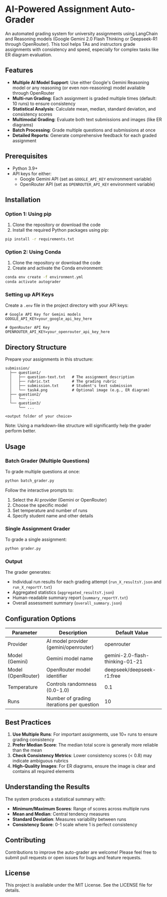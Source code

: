 # AI-Powered Assignment Auto-Grader

An automated grading system for university assignments using LangChain and Reasoning models (Google Gemini 2.0 Flash Thinking or Deepseek-R1 through OpenRouter). This tool helps TAs and instructors grade assignments with consistency and speed, especially for complex tasks like ER diagram evaluation.

## Features

- **Multiple AI Model Support**: Use either Google's Gemini Reasoning model or any reasoning (or even non-reasoning) model available through OpenRouter
- **Multi-run Grading**: Each assignment is graded multiple times (default: 10 runs) to ensure consistency
- **Statistical Analysis**: Calculate mean, median, standard deviation, and consistency scores
- **Multimodal Grading**: Evaluate both text submissions and images (like ER diagrams)
- **Batch Processing**: Grade multiple questions and submissions at once
- **Detailed Reports**: Generate comprehensive feedback for each graded assignment

## Prerequisites

- Python 3.9+
- API keys for either:
  - Google Gemini API (set as `GOOGLE_API_KEY` environment variable)
  - OpenRouter API (set as `OPENROUTER_API_KEY` environment variable)

## Installation

### Option 1: Using pip

1. Clone the repository or download the code
2. Install the required Python packages using pip:

```bash
pip install -r requirements.txt
```

### Option 2: Using Conda

1. Clone the repository or download the code
2. Create and activate the Conda environment:

```bash
conda env create -f environment.yml
conda activate autograder
```

### Setting up API Keys

Create a `.env` file in the project directory with your API keys:

```
# Google API Key for Gemini models
GOOGLE_API_KEY=your_google_api_key_here

# OpenRouter API Key
OPENROUTER_API_KEY=your_openrouter_api_key_here
```

## Directory Structure

Prepare your assignments in this structure:

```
submission/
  ├── question1/
  │   ├── question-text.txt   # The assignment description
  │   ├── rubric.txt          # The grading rubric
  │   ├── submission.txt      # Student's text submission
  │   └── task4.png           # Optional image (e.g., ER diagram)
  ├── question2/
  │   └── ...
  └── question3/
      └── ...

<output folder of your choice>
```
Note: Using a markdown-like structure will significantly help the grader perform better.

## Usage

### Batch Grader (Multiple Questions)

To grade multiple questions at once:

```bash
python batch_grader.py
```

Follow the interactive prompts to:
1. Select the AI provider (Gemini or OpenRouter)
2. Choose the specific model
3. Set temperature and number of runs
4. Specify student name and other details

### Single Assignment Grader

To grade a single assignment:

```bash
python grader.py
```

### Output

The grader generates:

- Individual run results for each grading attempt (`run_X_resultsY.json` and `run_X_reportY.txt`)
- Aggregated statistics (`aggregated_resultsY.json`)
- Human-readable summary report (`summary_reportY.txt`) 
- Overall assessment summary (`overall_summary.json`)

## Configuration Options

| Parameter | Description | Default Value |
|-----------|-------------|---------------|
| Provider | AI model provider (gemini/openrouter) | openrouter |
| Model (Gemini) | Gemini model name | gemini-2.0-flash-thinking-01-21 |
| Model (OpenRouter) | OpenRouter model identifier | deepseek/deepseek-r1:free |
| Temperature | Controls randomness (0.0-1.0) | 0.1 |
| Runs | Number of grading iterations per question | 10 |

## Best Practices

1. **Use Multiple Runs**: For important assignments, use 10+ runs to ensure grading consistency
2. **Prefer Median Score**: The median total score is generally more reliable than the mean
3. **Check Consistency Metrics**: Lower consistency scores (< 0.8) may indicate ambiguous rubrics
4. **High-Quality Images**: For ER diagrams, ensure the image is clear and contains all required elements

## Understanding the Results

The system produces a statistical summary with:

- **Minimum/Maximum Scores**: Range of scores across multiple runs
- **Mean and Median**: Central tendency measures
- **Standard Deviation**: Measures variability between runs
- **Consistency Score**: 0-1 scale where 1 is perfect consistency

## Contributing

Contributions to improve the auto-grader are welcome! Please feel free to submit pull requests or open issues for bugs and feature requests.

## License

This project is available under the MIT License. See the LICENSE file for details.
